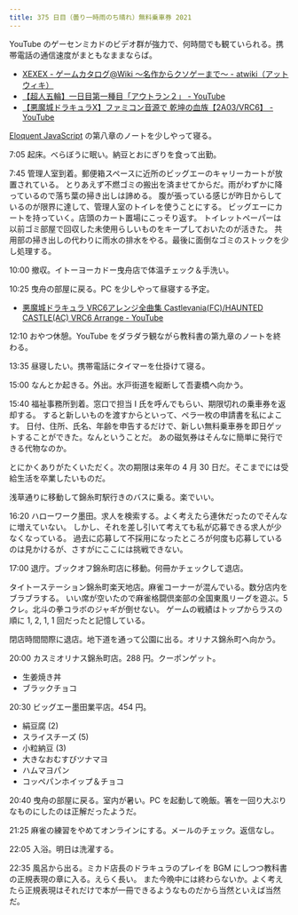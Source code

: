 ```yaml
---
title: 375 日目（曇り一時雨のち晴れ）無料乗車券 2021
---
```


YouTube のゲーセンミカドのビデオ群が強力で、何時間でも観ていられる。携帯電話の通信速度がまともなままならば。

* [XEXEX - ゲームカタログ@Wiki ～名作からクソゲーまで～ - atwiki（アットウィキ）](https://w.atwiki.jp/gcmatome/pages/3169.html)
* [【超人五輪】一日目第一種目「アウトラン２」 - YouTube](https://www.youtube.com/watch?v=R7bfiGA3mSI)
* [【悪魔城ドラキュラX】ファミコン音源で 乾坤の血族【2A03/VRC6】 - YouTube](https://www.youtube.com/watch?v=benamKk1ggc)

[Eloquent JavaScript][Haverbeke18] の第八章のノートを少しやって寝る。

7:05 起床。べらぼうに眠い。納豆とおにぎりを食って出勤。

7:45 管理人室到着。郵便箱スペースに近所のビッグエーのキャリーカートが放置されている。
とりあえず不燃ゴミの搬出を済ませてからだ。雨がわずかに降っているので落ち葉の掃き出しは諦める。
腹が張っている感じが昨日からしているのが限界に達して、管理人室のトイレを使うことにする。
ビッグエーにカートを持っていく。店頭のカート置場にこっそり返す。
トイレットペーパーは以前ゴミ部屋で回収した未使用らしいものをキープしておいたのが活きた。
共用部の掃き出しの代わりに雨水の排水をやる。最後に面倒なゴミのストックを少し処理する。

10:00 撤収。イトーヨーカドー曳舟店で体温チェック＆手洗い。

10:25 曳舟の部屋に戻る。PC を少しやって昼寝する予定。

* [悪魔城ドラキュラ VRC6アレンジ全曲集 Castlevania(FC)/HAUNTED CASTLE(AC) VRC6 Arrange - YouTube](https://www.youtube.com/watch?v=-eFOszSS3UM)

12:10 おやつ休憩。YouTube をダラダラ観ながら教科書の第九章のノートを終わる。

13:35 昼寝したい。携帯電話にタイマーを仕掛けて寝る。

15:00 なんとか起きる。外出。水戸街道を縦断して吾妻橋へ向かう。

15:40 福祉事務所到着。窓口で担当 I 氏を呼んでもらい、期限切れの乗車券を返却する。
すると新しいものを渡すからといって、ペラ一枚の申請書を私によこす。
日付、住所、氏名、年齢を申告するだけで、新しい無料乗車券を即日ゲットすることができた。なんということだ。
あの磁気券はそんなに簡単に発行できる代物なのか。

とにかくありがたくいただく。次の期限は来年の 4 月 30 日だ。そこまでには受給生活を卒業したいものだ。

浅草通りに移動して錦糸町駅行きのバスに乗る。楽でいい。

16:20 ハローワーク墨田。求人を検索する。よく考えたら連休だったのでそんなに増えていない。
しかし、それを差し引いて考えても私が応募できる求人が少なくなっている。
過去に応募して不採用になったところが何度も応募しているのは見かけるが、さすがにここには挑戦できない。

17:00 退庁。ブックオフ錦糸町店に移動。何冊かチェックして退店。

タイトーステーション錦糸町楽天地店。麻雀コーナーが混んでいる。数分店内をブラブラする。
いい席が空いたので麻雀格闘倶楽部の全国東風リーグを遊ぶ。5 クレ。北斗の拳コラボのジャギが倒せない。
ゲームの戦績はトップからラスの順に 1, 2, 1, 1 回だったと記憶している。

閉店時間間際に退店。地下道を通って公園に出る。オリナス錦糸町へ向かう。

20:00 カスミオリナス錦糸町店。288 円。クーポンゲット。

* 生姜焼き丼
* ブラックチョコ

20:30 ビッグエー墨田業平店。454 円。

* 絹豆腐 (2)
* スライスチーズ (5)
* 小粒納豆 (3)
* 大きなおむすびツナマヨ
* ハムマヨパン
* コッペパンホイップ＆チョコ

20:40 曳舟の部屋に戻る。室内が暑い。PC を起動して晩飯。箸を一回り大ぶりなものにしたのは正解だったようだ。

21:25 麻雀の練習をやめてオンラインにする。メールのチェック。返信なし。

22:05 入浴。明日は洗濯する。

22:35 風呂から出る。ミカド店長のドラキュラのプレイを BGM にしつつ教科書の正規表現の章に入る。えらく長い。
また今晩中には終わらないか。よく考えたら正規表現はそれだけで本が一冊できるようなものだから当然といえば当然だ。

[Haverbeke18]: https://eloquentjavascript.net/
